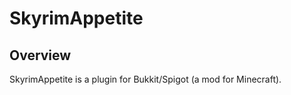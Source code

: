 SkyrimAppetite
==============

## Overview

SkyrimAppetite is a plugin for Bukkit/Spigot (a mod for Minecraft).
